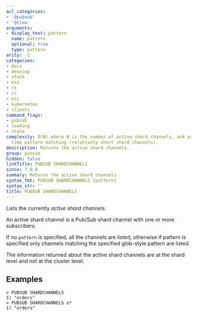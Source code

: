 ```yaml
---
acl_categories:
- '@pubsub'
- '@slow'
arguments:
- display_text: pattern
  name: pattern
  optional: true
  type: pattern
arity: -2
categories:
- docs
- develop
- stack
- oss
- rs
- rc
- oss
- kubernetes
- clients
command_flags:
- pubsub
- loading
- stale
complexity: O(N) where N is the number of active shard channels, and assuming constant
  time pattern matching (relatively short shard channels).
description: Returns the active shard channels.
group: pubsub
hidden: false
linkTitle: PUBSUB SHARDCHANNELS
since: 7.0.0
summary: Returns the active shard channels.
syntax_fmt: PUBSUB SHARDCHANNELS [pattern]
syntax_str: ''
title: PUBSUB SHARDCHANNELS
---
```

Lists the currently *active shard channels*.

An active shard channel is a Pub/Sub shard channel with one or more subscribers.

If no `pattern` is specified, all the channels are listed, otherwise if pattern is specified only channels matching the specified glob-style pattern are listed.

The information returned about the active shard channels are at the shard level and not at the cluster level.

## Examples

```
> PUBSUB SHARDCHANNELS
1) "orders"
> PUBSUB SHARDCHANNELS o*
1) "orders"
```
